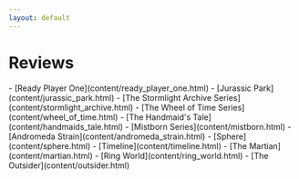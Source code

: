 ```yaml
---
layout: default
---
```

<div class="jumbotron shadow large text-white bg-primary mb-3 container text-center" markdown="1">
<h1>Reviews</h1>
- [<span markdown="1" class="text-white">Ready Player One</span>](content/ready_player_one.html)
- [<span markdown="1" class="text-white">Jurassic Park</span>](content/jurassic_park.html)
- [<span markdown="1" class="text-white">The Stormlight Archive Series</span>](content/stormlight_archive.html)
- [<span markdown="1" class="text-white">The Wheel of Time Series</span>](content/wheel_of_time.html)
- [<span markdown="1" class="text-white">The Handmaid's Tale</span>](content/handmaids_tale.html)
- [<span markdown="1" class="text-white">Mistborn Series</span>](content/mistborn.html)
- [<span markdown="1" class="text-white">Andromeda Strain</span>](content/andromeda_strain.html)
- [<span markdown="1" class="text-white">Sphere</span>](content/sphere.html)
- [<span markdown="1" class="text-white">Timeline</span>](content/timeline.html)
- [<span markdown="1" class="text-white">The Martian</span>](content/martian.html)
- [<span markdown="1" class="text-white">Ring World</span>](content/ring_world.html)
- [<span markdown="1" class="text-white">The Outsider</span>](content/outsider.html)
</div>
